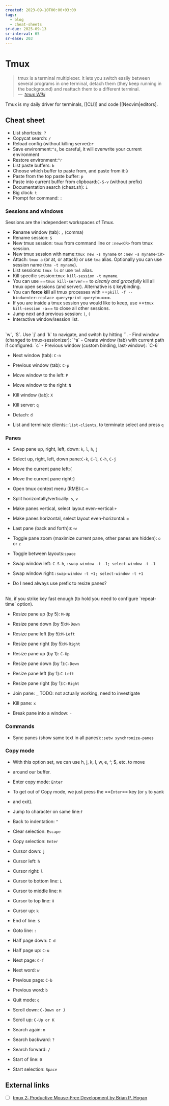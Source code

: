 ```yaml
---
created: 2023-09-10T00:00+03:00
tags:
  - blog
  - cheat-sheets
sr-due: 2025-09-13
sr-interval: 65
sr-ease: 203
---
```


# Tmux

> tmux is a terminal multiplexer. It lets you switch easily between several
> programs in one terminal, detach them (they keep running in the background)
> and reattach them to a different terminal.\
> — <cite> [tmux Wiki](https://github.com/tmux/tmux/wiki)</cite>

Tmux is my daily driver for terminals, [[CLI]] and code [[Neovim|editors].

## Cheat sheet

- List shortcuts:<wbr class="f"> `?`
- Copycat search:<wbr class="f"> `/`
- Reload config (without killing server):<wbr class="f"> `r`
- Save environment:`^s`, be careful, it will overwrite your current environment
- Restore environment:`^r`
- List paste buffers:<wbr class="f"> `b`
- Choose which buffer to paste from, and paste from it:<wbr class="f"> `B`
- Paste from the top paste buffer:<wbr class="f"> `p`
- Paste into current buffer from clipboard:<wbr class="f"> `C-S-v` (without prefix)
- Documentation search (cheat.sh):<wbr class="f"> `i`
- Big clock:<wbr class="f"> `t`
- Prompt for command:<wbr class="f"> `:`

### Sessions and windows

Sessions are the independent workspaces of Tmux.

- Rename window (tab):<wbr class="f"> `,` (comma)
- Rename session:<wbr class="f"> `$`
- New tmux session:<wbr class="f"> `tmux` from command line or `:new<CR>` from tmux session. <!--SR:!2024-09-22,1,203-->
- New tmux session with name:<wbr class="f"> `tmux new -s myname` or `:new -s myname<CR>`
- Attach:<wbr class="f"> `tmux a` (or at, or attach) or use `tma` alias. Optionally you can use
  session name (`tma -t myname`). <!-- TODO: mux alias? -->
- List sessions:<wbr class="f"> `tmux ls` or use `tml` alias.
- Kill specific session:<wbr class="f"> `tmux kill-session -t myname`.
- You can use ==`tmux kill-server`== to _cleanly and gracefully_ kill all
tmux open sessions (and server). Alternative is `Q` keybinding.
- You can **force kill** all tmux processes with ==`pkill -f --bind=enter:replace-query+print-querytmux`==.
- If you are inside a tmux session you would like to keep, use
  ==`tmux kill-session -a`== to close all other sessions.
- Jump next and previous session:<wbr class="f"> `)`, `(`
- Interactive window/session list.
<br class="f">
`w`, `S`. Use `j` and `k` to navigate, and switch by hitting `<CR>`.
- Find window (changed to tmux-sessionizer):<wbr class="f"> `^a`
- Create window (tab) with current path if configured:<wbr class="f"> `c`
- Previous window (custom binding, last-window):<wbr class="f"> `C-6`

- Next window (tab):<wbr class="f"> `C-n`
- Previous window (tab):<wbr class="f"> `C-p`
- Move window to the left:<wbr class="f"> `P`
- Move window to the right:<wbr class="f"> `N`

- Kill window (tab):<wbr class="f"> `X`
- Kill server:<wbr class="f"> `q`
- Detach:<wbr class="f"> `d`
- List and terminate clients:<wbr class="f"> `:list-clients`, to terminate select and press `q`

### Panes

- Swap pane up, right, left, down:<wbr class="f"> `k`, `l`, `h`, `j`
- Select up, right, left, down pane:<wbr class="f"> `C-k`, `C-l`, `C-h`, `C-j` <!-- TODO: not working -->
- Move the current pane left:<wbr class="f"> `{`
- Move the current pane right:<wbr class="f"> `}`
- Open tmux context menu (RMB):<wbr class="f"> `C->`
- Split horizontally/vertically:<wbr class="f"> `s`, `v`
- Make panes vertical, select layout even-vertical:<wbr class="f"> `+`
- Make panes horizontal, select layout even-horizontal:<wbr class="f"> `=`
- Last pane (back and forth):<wbr class="f"> `C-w`
- Toggle pane zoom (maximize current pane, other panes are hidden):<wbr class="f"> `o` or `z`
- Toggle between layouts:<wbr class="f"> `space`

- Swap window left:<wbr class="f"> `C-S-h`, `:swap-window -t -1; select-window -t -1`
- Swap window right:<wbr class="f"> `:swap-window -t +1; select-window -t +1`

- Do I need always use prefix to resize panes?
<br class="f">
No, if you strike key fast enough (to hold you need to configure `repeat-time`
option).

- Resize pane up (by 5):<wbr class="f"> `M-Up`
- Resize pane down (by 5):<wbr class="f"> `M-Down`
- Resize pane left (by 5):<wbr class="f"> `M-Left`
- Resize pane right (by 5):<wbr class="f"> `M-Right`

- Resize pane up (by 1):<wbr class="f"> `C-Up`
- Resize pane down (by 1):<wbr class="f"> `C-Down`
- Resize pane left (by 1):<wbr class="f"> `C-Left`
- Resize pane right (by 1):<wbr class="f"> `C-Right`

- Join pane:<wbr class="f"> `_` TODO: not actually working, need to investigate
- Kill pane:<wbr class="f"> `x`
- Break pane into a window:<wbr class="f"> `-`

### Commands

- Sync panes (show same text in all panes):<wbr class="f"> `:setw synchronize-panes`

### Copy mode

- With this option set, we can use h, j, k, l, w, e, ^, $, etc. to move
- around our buffer.

- Enter copy mode:<wbr class="f"> `Enter`

- To get out of Copy mode, we just press the ==`Enter`== key (or `y` to yank
- and exit).

- Jump to character on same line:<wbr class="f"> `f`
- Back to indentation:<wbr class="f"> `^`
- Clear selection:<wbr class="f"> `Escape`
- Copy selection:<wbr class="f"> `Enter`
- Cursor down:<wbr class="f"> `j`
- Cursor left:<wbr class="f"> `h`
- Cursor right:<wbr class="f"> `l`
- Cursor to bottom line:<wbr class="f"> `L`
- Cursor to middle line:<wbr class="f"> `M`
- Cursor to top line:<wbr class="f"> `H`
- Cursor up:<wbr class="f"> `k`
- End of line:<wbr class="f"> `$`
- Goto line:<wbr class="f"> `:`
- Half page down:<wbr class="f"> `C-d`
- Half page up:<wbr class="f"> `C-u`
- Next page:<wbr class="f"> `C-f`
- Next word:<wbr class="f"> `w`
- Previous page:<wbr class="f"> `C-b`
- Previous word:<wbr class="f"> `b`
- Quit mode:<wbr class="f"> `q`
- Scroll down:<wbr class="f"> `C-Down or J`
- Scroll up:<wbr class="f"> `C-Up or K`
- Search again:<wbr class="f"> `n`
- Search backward:<wbr class="f"> `?`
- Search forward:<wbr class="f"> `/`
- Start of line:<wbr class="f"> `0`
- Start selection:<wbr class="f"> `Space`

## External links

- [ ] [tmux 2: Productive Mouse-Free Development by Brian P. Hogan](https://pragprog.com/titles/bhtmux2/tmux-2/)
